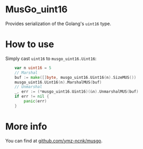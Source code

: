 # MusGo_uint16
Provides serialization of the Golang's `uint16` type.

# How to use
Simply cast `uint16` to `musgo_uint16.Uint16`:
```go
	var n uint16 = 5
	// Marshal
	buf := make([]byte, musgo_uint16.Uint16(n).SizeMUS())
	musgo_uint16.Uint16(n).MarshalMUS(buf)
	// Unmarshal
	_, err := (*musgo_uint16.Uint16)(&n).UnmarshalMUS(buf)
	if err != nil {
		panic(err)
	}
```

# More info
You can find at [github.com/ymz-ncnk/musgo](https://github.com/ymz-ncnk/musgo).

